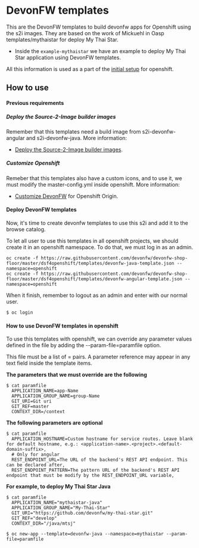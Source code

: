 # DevonFW templates

This are the DevonFW templates to build devonfw apps for Openshift using the s2i images. They are based on the work of Mickuehl in Oasp templates/mythaistar for deploy My Thai Star.

- Inside the `example-mythaistar` we have an example to deploy My Thai Star application using DevonFW templates.

All this information is used as a part of the [initial setup](./../../openshift-cluster-setup/initial-setup) for openshift.

## How to use

#### Previous requirements

##### Deploy the Source-2-Image builder images

Remember that this templates need a build image from s2i-devonfw-angular and s2i-devonfw-java. More information:
- [Deploy the Source-2-Image builder images](./../s2i#deploy-the-source-2-image-builder-images).

##### Customize Openshift

Remeber that this templates also have a custom icons, and to use it, we must modify the master-config.yml inside openshift. More information:
- [Customize DevonFW](./../../openshift-cluster-setup/initial-setup/customizeOpenshift) for Openshift Origin.

#### Deploy DevonFW templates

Now, it's time to create devonfw templates to use this s2i and add it to the browse catalog.

To let all user to use this templates in all openshift projects, we should create it in an openshift namespace. To do that, we must log in as an admin.

    oc create -f https://raw.githubusercontent.com/devonfw/devonfw-shop-floor/master/dsf4openshift/templates/devonfw-java-template.json --namespace=openshift
	oc create -f https://raw.githubusercontent.com/devonfw/devonfw-shop-floor/master/dsf4openshift/templates/devonfw-angular-template.json --namespace=openshift

When it finish, remember to logout as an admin and enter with our normal user.

	$ oc login

	
#### How to use DevonFW templates in openshift

To use this templates with openshift, we can override any parameter values defined in the file by adding the --param-file=paramfile option.

This file must be a list of <name>=<value> pairs. A parameter reference may appear in any text field inside the template items.

**The parameters that we must override are the following**

    $ cat paramfile
      APPLICATION_NAME=app-Name
	  APPLICATION_GROUP_NAME=group-Name
	  GIT_URI=Git uri
	  GIT_REF=master
	  CONTEXT_DIR=/context
		
**The following parameters are optional**

	$ cat paramfile
	  APPLICATION_HOSTNAME=Custom hostname for service routes. Leave blank for default hostname, e.g.: <application-name>.<project>.<default-domain-suffix>,
	  # Only for angular
	  REST_ENDPOINT_URL=The URL of the backend's REST API endpoint. This can be declared after,
	  REST_ENDPOINT_PATTERN=The pattern URL of the backend's REST API endpoint that must be modify by the REST_ENDPOINT_URL variable,

**For example, to deploy My Thai Star Java**

    $ cat paramfile
	  APPLICATION_NAME="mythaistar-java"
	  APPLICATION_GROUP_NAME="My-Thai-Star"
	  GIT_URI="https://github.com/devonfw/my-thai-star.git"
	  GIT_REF="develop"
	  CONTEXT_DIR="/java/mtsj"
    
	$ oc new-app --template=devonfw-java --namespace=mythaistar --param-file=paramfile
